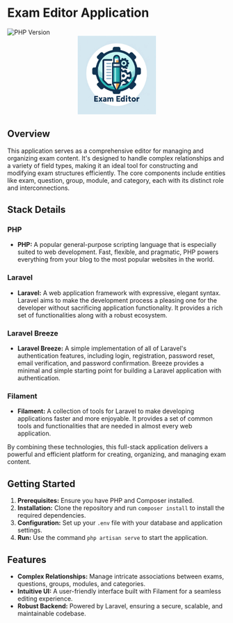 # Exam Editor Application

<img src="https://img.shields.io/badge/PHP-8.0.3-blue" alt="PHP Version">
<div align="center">
  <img width="180" height="180" src="/public/logo.png" alt="logo" />
</div>



## Overview

This application serves as a comprehensive editor for managing and organizing exam content. It's designed to handle complex relationships and a variety of field types, making it an ideal tool for constructing and modifying exam structures efficiently. The core components include entities like exam, question, group, module, and category, each with its distinct role and interconnections.

## Stack Details

### PHP
- **PHP:** A popular general-purpose scripting language that is especially suited to web development. Fast, flexible, and pragmatic, PHP powers everything from your blog to the most popular websites in the world.

### Laravel
- **Laravel:** A web application framework with expressive, elegant syntax. Laravel aims to make the development process a pleasing one for the developer without sacrificing application functionality. It provides a rich set of functionalities along with a robust ecosystem.

### Laravel Breeze
- **Laravel Breeze:** A simple implementation of all of Laravel's authentication features, including login, registration, password reset, email verification, and password confirmation. Breeze provides a minimal and simple starting point for building a Laravel application with authentication.

### Filament
- **Filament:** A collection of tools for Laravel to make developing applications faster and more enjoyable. It provides a set of common tools and functionalities that are needed in almost every web application.

By combining these technologies, this full-stack application delivers a powerful and efficient platform for creating, organizing, and managing exam content.

## Getting Started

1. **Prerequisites:** Ensure you have PHP and Composer installed.
2. **Installation:** Clone the repository and run `composer install` to install the required dependencies.
3. **Configuration:** Set up your `.env` file with your database and application settings.
4. **Run:** Use the command `php artisan serve` to start the application.

## Features

- **Complex Relationships:** Manage intricate associations between exams, questions, groups, modules, and categories.
- **Intuitive UI:** A user-friendly interface built with Filament for a seamless editing experience.
- **Robust Backend:** Powered by Laravel, ensuring a secure, scalable, and maintainable codebase.

